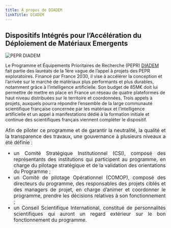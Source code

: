 ```yaml
---
title: À propos de DIADEM
linkTitle: DIADEM
---
```


<h2 class="text-center about-lead"><b>D</b>ispositifs <b>I</b>ntégrés pour l’<b>A</b>ccélération du <b>D</b>éploiement de <b>M</b>atériaux <b>E</b>mergents</h2>

<div class="row about diadem">

  <div class="left-about-diadem">
    <img alt="PEPR DIADEM" class="logo-diadem about"/>
  </div>

  <div class="right-about-diadem">
<!-- <div align="justify" class="text-x-large" style="font-weight: 500;"> -->

Le Programme et Équipements Prioritaires de Recherche (PEPR) <a href="https://pepr-diadem.fr" target="_blank">DIADEM</a> fait partie des lauréats de la 1ère vague de l’appel à projets des PEPR exploratoires. Financé par France 2030, il vise à accélérer la conception et l’arrivée sur le marché de matériaux plus performants et plus durables, notamment grâce à l’intelligence artificielle. Son budget de 85M€ doit lui permettre de mettre en place en France un réseau de quatre plateformes de haut niveau distribuées sur le territoire et coordonnées. Trois appels à projets, auxquels pourra répondre l’ensemble de la large communauté scientifique française concernée par les matériaux et l’intelligence artificielle et un appel à manifestations dédié à la formation initiale et continue des scientifiques français viennent compléter le dispositif.

<!-- </div> -->
  </div>
</div>

<div align="justify" style="font-size: 110%;">

Afin de piloter ce programme et de garantir la neutralité, la qualité et la transparence des travaux, une gouvernance à plusieurs niveaux a été définie :

- un Comité Stratégique Institutionnel (CSI), composé des représentants des institutions qui participent au programme, en charge du pilotage stratégique et de la validation des orientations du Programme ;
- un Comité de pilotage Opérationnel (COMOP), composé des directeurs du programme, des responsables des projets ciblés et des managers de projet, en charge d’animer et coordonner le programme, prendre les décisions relatives à son fonctionnement ;
- un Conseil Scientifique International, constitué de personnalités scientifiques qui auront un regard extérieur sur le bon fonctionnement du programme.

</div>
